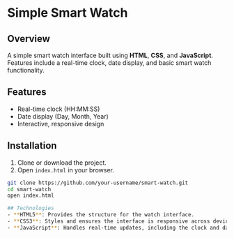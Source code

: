 # Simple Smart Watch

## Overview
A simple smart watch interface built using **HTML**, **CSS**, and **JavaScript**. Features include a real-time clock, date display, and basic smart watch functionality.

## Features
- Real-time clock (HH:MM:SS)
- Date display (Day, Month, Year)
- Interactive, responsive design

## Installation
1. Clone or download the project.
2. Open `index.html` in your browser.

```bash
git clone https://github.com/your-username/smart-watch.git
cd smart-watch
open index.html

## Technologies
- **HTML5**: Provides the structure for the watch interface.
- **CSS3**: Styles and ensures the interface is responsive across devices.
- **JavaScript**: Handles real-time updates, including the clock and date functionalities.
